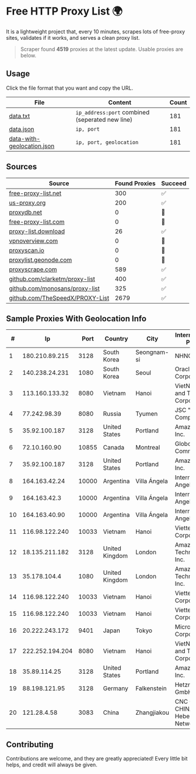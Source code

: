 
# Free HTTP Proxy List 🌍

It is a lightweight project that, every 10 minutes, scrapes lots of free-proxy sites, validates if it works, and serves a clean proxy list.


> Scraper found **4519** proxies at the latest update. Usable proxies are below.

## Usage

Click the file format that you want and copy the URL.


|File|Content|Count|
|----|-------|-----|
|[data.txt](https://raw.githubusercontent.com/themiralay/Proxy-List-World/master/data.txt)|`ip_address:port` combined (seperated new line)|181|
|[data.json](https://raw.githubusercontent.com/themiralay/Proxy-List-World/master/data.json)|`ip, port`|181|
|[data-with-geolocation.json](https://raw.githubusercontent.com/themiralay/Proxy-List-World/master/data-with-geolocation.json)|`ip, port, geolocation`|181|

## Sources

|Source|Found Proxies|Succeed|
|------|-------------|-------|
|[free-proxy-list.net](https://free-proxy-list.net)|300|✅|
|[us-proxy.org](https://www.us-proxy.org)|200|✅|
|[proxydb.net](http://proxydb.net)|0|🚫|
|[free-proxy-list.com](https://free-proxy-list.com/?page=&port=&type%5B%5D=http&type%5B%5D=https&up_time=0&search=Search)|0|🚫|
|[proxy-list.download](https://www.proxy-list.download/HTTP)|26|✅|
|[vpnoverview.com](https://vpnoverview.com/privacy/anonymous-browsing/free-proxy-servers)|0|🚫|
|[proxyscan.io](https://www.proxyscan.io)|0|🚫|
|[proxylist.geonode.com](https://proxylist.geonode.com/api/proxy-list?limit=300&page=1&sort_by=lastChecked&sort_type=desc&protocols=http,https)|0|🚫|
|[proxyscrape.com](https://api.proxyscrape.com/v2/?request=displayproxies&protocol=http&timeout=10000&country=all&ssl=all&anonymity=all)|589|✅|
|[github.com/clarketm/proxy-list](https://raw.githubusercontent.com/clarketm/proxy-list/master/proxy-list-raw.txt)|400|✅|
|[github.com/monosans/proxy-list](https://raw.githubusercontent.com/monosans/proxy-list/main/proxies/http.txt)|325|✅|
|[github.com/TheSpeedX/PROXY-List](https://raw.githubusercontent.com/TheSpeedX/PROXY-List/master/http.txt)|2679|✅|


## Sample Proxies With Geolocation Info

|#|Ip|Port|Country|City|Internet Service Provider|
|-|--|----|-------|----|-------------------------|
|1|180.210.89.215|3128|South Korea|Seongnam-si|NHNCLOUD|
|2|140.238.24.231|1080|South Korea|Seoul|Oracle Corporation|
|3|113.160.133.32|8080|Vietnam|Hanoi|VietNam Post and Telecom Corporation|
|4|77.242.98.39|8080|Russia|Tyumen|JSC "Russian Company" LIR|
|5|35.92.100.187|3128|United States|Portland|Amazon.com, Inc.|
|6|72.10.160.90|10855|Canada|Montreal|GloboTech Communications|
|7|35.92.100.187|3128|United States|Portland|Amazon.com, Inc.|
|8|164.163.42.24|10000|Argentina|Villa Ángela|Interret Villa Angela SRL|
|9|164.163.42.3|10000|Argentina|Villa Ángela|Interret Villa Angela SRL|
|10|164.163.40.90|10000|Argentina|Villa Ángela|Interret Villa Angela SRL|
|11|116.98.122.240|10033|Vietnam|Hanoi|Viettel Corporation|
|12|18.135.211.182|3128|United Kingdom|London|Amazon Technologies Inc.|
|13|35.178.104.4|1080|United Kingdom|London|Amazon Technologies Inc.|
|14|116.98.122.240|10033|Vietnam|Hanoi|Viettel Corporation|
|15|116.98.122.240|10033|Vietnam|Hanoi|Viettel Corporation|
|16|20.222.243.172|9401|Japan|Tokyo|Microsoft Corporation|
|17|222.252.194.204|8080|Vietnam|Hanoi|VietNam Post and Telecom Corporation|
|18|35.89.114.25|3128|United States|Portland|Amazon.com, Inc.|
|19|88.198.121.95|3128|Germany|Falkenstein|Hetzner Online GmbH|
|20|121.28.4.58|3083|China|Zhangjiakou|CNC Group CHINA169 Hebei Province Network|



## Contributing

Contributions are welcome, and they are greatly appreciated! Every
little bit helps, and credit will always be given.

